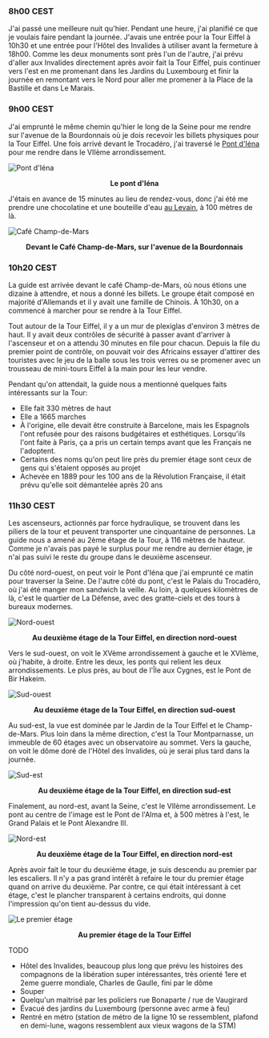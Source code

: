 ### 8h00 CEST
J'ai passé une meilleure nuit qu'hier. Pendant une heure, j'ai planifié ce que je voulais faire pendant la journée. J'avais une entrée pour la Tour Eiffel à 10h30 et une entrée pour l'Hôtel des Invalides à utiliser avant la fermeture à 18h00. Comme les deux monuments sont près l'un de l'autre, j'ai prévu d'aller aux Invalides directement après avoir fait la Tour Eiffel, puis continuer vers l'est en me promenant dans les Jardins du Luxembourg et finir la journée en remontant vers le Nord pour aller me promener à la Place de la Bastille et dans Le Marais.
 
### 9h00 CEST
J'ai emprunté le même chemin qu'hier le long de la Seine pour me rendre sur l'avenue de la Bourdonnais où je dois recevoir les billets physiques pour la Tour Eiffel. Une fois arrivé devant le Trocadéro, j'ai traversé le [Pont d'Iéna](https://maps.app.goo.gl/T4ysU5ZcLTADBdaY6) pour me rendre dans le VIIème arrondissement.

![Pont d'Iéna](/assets/2024/04/20240427_europe/pont_iena.jpg)
<p align="center"><b>Le pont d'Iéna</b></p>

J'étais en avance de 15 minutes au lieu de rendez-vous, donc j'ai été me prendre une chocolatine et une bouteille d'eau [au Levain](https://maps.app.goo.gl/RvyZxgjttak2cHCi8), à 100 mètres de là.

![Café Champ-de-Mars](/assets/2024/04/20240427_europe/cafe_champ_de_mars.jpg)
<p align="center"><b>Devant le Café Champ-de-Mars, sur l'avenue de la Bourdonnais</b></p>

### 10h20 CEST
La guide est arrivée devant le café Champ-de-Mars, où nous étions une dizaine à attendre, et nous a donné les billets. Le groupe était composé en majorité d'Allemands et il y avait une famille de Chinois. À 10h30, on a commencé à marcher pour se rendre à la Tour Eiffel.

Tout autour de la Tour Eiffel, il y a un mur de plexiglas d'environ 3 mètres de haut. Il y avait deux contrôles de sécurité à passer avant d'arriver à l'ascenseur et on a attendu 30 minutes en file pour chacun. Depuis la file du premier point de contrôle, on pouvait voir des Africains essayer d'attirer des touristes avec le jeu de la balle sous les trois verres ou se promener avec un trousseau de mini-tours Eiffel à la main pour les leur vendre.

Pendant qu'on attendait, la guide nous a mentionné quelques faits intéressants sur la Tour:

- Elle fait 330 mètres de haut
- Elle a 1665 marches
- À l'origine, elle devait être construite à Barcelone, mais les Espagnols l'ont refusée pour des raisons budgétaires et esthétiques. Lorsqu'ils l'ont faite à Paris, ça a pris un certain temps avant que les Français ne l'adoptent.
- Certains des noms qu'on peut lire près du premier étage sont ceux de gens qui s'étaient opposés au projet
- Achevée en 1889 pour les 100 ans de la Révolution Française, il était prévu qu'elle soit démantelée après 20 ans

### 11h30 CEST
Les ascenseurs, actionnés par force hydraulique, se trouvent dans les piliers de la tour et peuvent transporter une cinquantaine de personnes. La guide nous a amené au 2ème étage de la Tour, à 116 mètres de hauteur. Comme je n'avais pas payé le surplus pour me rendre au dernier étage, je n'ai pas suivi le reste du groupe dans le deuxième ascenseur.

Du côté nord-ouest, on peut voir le Pont d'Iéna que j'ai emprunté ce matin pour traverser la Seine. De l'autre côté du pont, c'est le Palais du Trocadéro, où j'ai été manger mon sandwich la veille. Au loin, à quelques kilomètres de là, c'est le quartier de La Défense, avec des gratte-ciels et des tours à bureaux modernes.

![Nord-ouest](/assets/2024/04/20240427_europe/eiffel_nw.jpg)
<p align="center"><b>Au deuxième étage de la Tour Eiffel, en direction nord-ouest</b></p>

Vers le sud-ouest, on voit le XVème arrondissement à gauche et le XVIème, où j'habite, à droite. Entre les deux, les ponts qui relient les deux arrondissements. Le plus près, au bout de l'Île aux Cygnes, est le Pont de Bir Hakeim.

![Sud-ouest](/assets/2024/04/20240427_europe/eiffel_sw.jpg)
<p align="center"><b>Au deuxième étage de la Tour Eiffel, en direction sud-ouest</b></p>

Au sud-est, la vue est dominée par le Jardin de la Tour Eiffel et le Champ-de-Mars. Plus loin dans la même direction, c'est la Tour Montparnasse, un immeuble de 60 étages avec un observatoire au sommet. Vers la gauche, on voit le dôme doré de l'Hôtel des Invalides, où je serai plus tard dans la journée.

![Sud-est](/assets/2024/04/20240427_europe/eiffel_se.jpg)
<p align="center"><b>Au deuxième étage de la Tour Eiffel, en direction sud-est</b></p>

Finalement, au nord-est, avant la Seine, c'est le VIIème arrondissement. Le pont au centre de l'image est le Pont de l'Alma et, à 500 mètres à l'est, le Grand Palais et le Pont Alexandre III.

![Nord-est](/assets/2024/04/20240427_europe/eiffel_ne.jpg)
<p align="center"><b>Au deuxième étage de la Tour Eiffel, en direction nord-est</b></p>

Après avoir fait le tour du deuxième étage, je suis descendu au premier par les escaliers. Il n'y a pas grand intérêt à refaire le tour du premier étage quand on arrive du deuxième. Par contre, ce qui était intéressant à cet étage, c'est le plancher transparent à certains endroits, qui donne l'impression qu'on tient au-dessus du vide.

![Le premier étage](/assets/2024/04/20240427_europe/eiffel_1st_floor.jpg)
<p align="center"><b>Au premier étage de la Tour Eiffel</b></p>

TODO
- Hôtel des Invalides, beaucoup plus long que prévu les histoires des compagnons de la libération super intéressantes, très orienté 1ere et 2eme guerre mondiale, Charles de Gaulle, fini par le dôme
- Souper
- Quelqu'un maitrisé par les policiers rue Bonaparte / rue de Vaugirard
- Évacué des jardins du Luxembourg (personne avec arme à feu)
- Rentré en métro (station de métro de la ligne 10 se ressemblent, plafond en demi-lune, wagons ressemblent aux vieux wagons de la STM)
